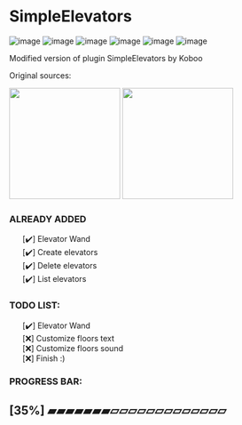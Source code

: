 # SimpleElevators

![image](https://img.shields.io/github/directory-file-count/DeskTecc/simple-elevators)
![image](https://img.shields.io/github/languages/code-size/DeskTecc/simple-elevators)
![image](https://img.shields.io/github/languages/top/DeskTecc/simple-elevators)
![image](https://img.shields.io/github/last-commit/DeskTecc/simple-elevators)
![image](https://img.shields.io/github/commit-activity/w/DeskTecc/simple-elevators)
![image](https://img.shields.io/github/downloads/DeskTecc/simple-elevators/total)

Modified version of plugin SimpleElevators by Koboo

Original sources:

<a href="https://www.spigotmc.org/resources/simpleelevator-1-13.106759/" style="text-decoration: none;margin:auto;">
  <img src="https://static.spigotmc.org/img/spigot-og.png" style="width:200px;margin:auto;"></img>
</a>
<a href="https://github.com/Koboo/simple-elevators" style="text-decoration: none;margin:auto;">
  <img src="https://cdn-icons-png.flaticon.com/512/25/25231.png" style="width:200px;margin:auto;"></img>
</a>

<h3> ALREADY ADDED </h3>
<ul style="list-style-type: none;">
  <li>[✔️] Elevator Wand </li>
  <li>[✔️] Create elevators </li>
  <li>[✔️] Delete elevators </li>
  <li>[✔️] List elevators </li>
</ul>

<h3> TODO LIST:</h3>
<ul style="list-style-type: none;">
  <li>[✔️] Elevator Wand </li>
  <li>[❌] Customize floors text </li>
  <li>[❌] Customize floors sound</li>
  <li>[❌] Finish :)</li>
</ul>


### PROGRESS BAR:

## [35%] ▰▰▰▰▰▰▰▱▱▱▱▱▱▱▱▱▱▱▱▱
